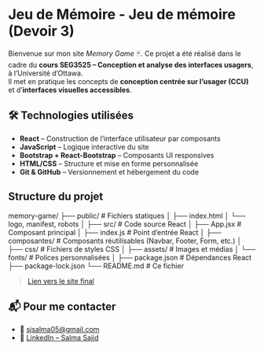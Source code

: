 # Jeu de Mémoire - Jeu de mémoire (Devoir 3)

Bienvenue sur mon site *Memory Game* 🃏.
Ce projet a été réalisé dans le cadre du **cours SEG3525 – Conception et analyse des interfaces usagers**, à l’Université d’Ottawa.  
Il met en pratique les concepts de **conception centrée sur l’usager (CCU)** et d’**interfaces visuelles accessibles**.


## 🛠️ Technologies utilisées

- **React** – Construction de l’interface utilisateur par composants
- **JavaScript** – Logique interactive du site
- **Bootstrap + React-Bootstrap** – Composants UI responsives
- **HTML/CSS** – Structure et mise en forme personnalisée
- **Git & GitHub** – Versionnement et hébergement du code


## Structure du projet

memory-game/
├── public/                     # Fichiers statiques
│   ├── index.html
│   └── logo, manifest, robots
│
├── src/                        # Code source React
│   ├── App.jsx                 # Composant principal
│   ├── index.js                # Point d’entrée React
│   ├── composantes/            # Composants réutilisables (Navbar, Footer, Form, etc.)
│   ├── css/                    # Fichiers de styles CSS
│   ├── assets/                 # Images et médias
│   └── fonts/                  # Polices personnalisées
│
├── package.json                # Dépendances React
├── package-lock.json
└── README.md                   # Ce fichier


> [Lien vers le site final](https://sjsalma.github.io/nail-by-SALMA/)


## 📬 Pour me contacter

* 📧 [sjsalma05@gmail.com](mailto:sjsalma05@gmail.com)
* 💼 [LinkedIn – Salma Sajid](https://www.linkedin.com/in/salma-sajid/)